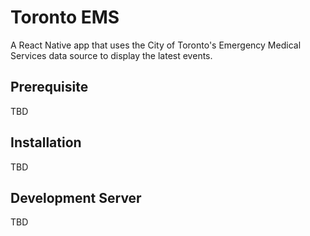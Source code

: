 # Toronto EMS

A React Native app that uses the City of Toronto's Emergency Medical Services data source to display the latest events.

## Prerequisite

TBD

## Installation

TBD

## Development Server

TBD